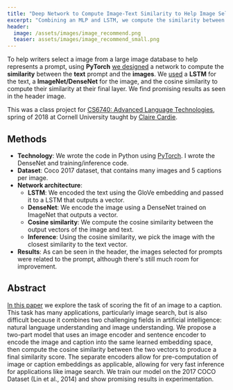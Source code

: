 ```yaml
---
title: "Deep Network to Compute Image-Text Similarity to Help Image Selection"
excerpt: "Combining an MLP and LSTM, we compute the similarity between a given sentence and all images in a database to recommend the best image to represent the text."
header:
  image: /assets/images/image_recommend.png
  teaser: assets/images/image_recommend_small.png
---
```


To help writers select a image from a large image database to help represents a prompt, using **PyTorch** [we designed](https://github.com/matham/cs6740_2018) a network to compute the **similarity** between the **text** prompt and the **images**. We [used](https://github.com/matham/cs6740_2018/raw/master/Neural%20Image-Text%20Similarity%20for%20Image%20Selection.pdf) a **LSTM** for the text, a **ImageNet/DenseNet** for the image, and the cosine similarity to compute their similarity at their final layer. We find promising results as seen in the header image. 

This was a class project for [CS6740: Advanced Language Technologies](http://www.cs.cornell.edu/courses/cs6740/2018sp/), spring of 2018 at Cornell University taught by [Claire Cardie](http://www.cs.cornell.edu/home/cardie/).

## Methods

* **Technology**: We wrote the code in Python using [PyTorch](https://pytorch.org/). I wrote the DenseNet and training/inference code.
* **Dataset**: Coco 2017 dataset, that contains many images and 5 captions per image.
* **Network architecture**:
  * **LSTM**: We encoded the text using the GloVe embedding and passed it to a LSTM that outputs a vector.
  * **DenseNet**: We encode the image using a DenseNet trained on ImageNet that outputs a vector.
  * **Cosine similarity**: We compute the cosine similarity between the output vectors of the image and text.
  * **Inference**: Using the cosine similarity, we pick the image with the closest similarity to the text vector.
* **Results**: As can be seen in the header, the images selected for prompts were related to the prompt, although there's still much room for improvement.

## Abstract

[In this paper](https://github.com/matham/cs6740_2018/raw/master/Neural%20Image-Text%20Similarity%20for%20Image%20Selection.pdf) we explore the task of scoring the fit of an image to a caption. This task has many applications, particularly image search, but is also difficult because it combines two challenging fields in artificial intelligence: natural language understanding and image understanding. We propose a two-part model that uses an image encoder and sentence encoder to encode the image and caption into the same learned embedding space, then compute the cosine similarity between the two vectors to produce a final similarity score. The separate encoders allow for pre-computation of image or caption embeddings as applicable, allowing for very fast inference for applications like image search. We train our model on the 2017 COCO Dataset (Lin et al., 2014) and show promising results in experimentation.
